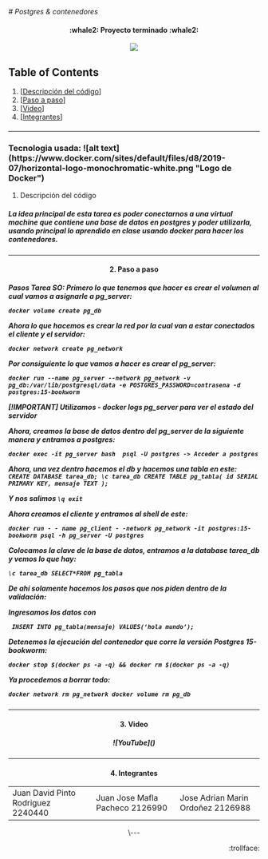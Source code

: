 <em> # Postgres & contenedores</em>


<h4 align="center">
 :whale2: Proyecto terminado  :whale2:
</h4>

<p align="center">
   <img src="https://user-images.githubusercontent.com/66388384/169884770-c7364478-2430-445f-97e1-b5c19e736c4f.png">
   </p>

## Table of Contents
1. [<a href="#descripcion-del-codigo">Descripción del código</a>]
2. [<a href="#paso-a-paso">Paso a paso</a>]
3. [<a href="#video">Video</a>]
4. [<a href="#integrantes">Integrantes</a>]
<h4 align="center" id="descripcion-del-codigo">


<hr>
<h3>
 Tecnologia usada:
![alt text](https://www.docker.com/sites/default/files/d8/2019-07/horizontal-logo-monochromatic-white.png "Logo de Docker")

</h3>
 
1. Descripción del código
</h4>

<h5>
   La idea principal de esta tarea es poder conectarnos a una virtual  machine que contiene una base de datos en postgres y poder utilizarla, usando principal lo aprendido en clase
   usando docker para hacer los contenedores. 
</h5>
<hr>

<h4 align="center" id="paso-a-paso">
2. Paso a paso




</h4>

<h5>
   <p>
   Pasos Tarea SO:
Primero lo que tenemos que hacer es crear el volumen al cual vamos a asignarle a pg_server:
      
``docker volume create pg_db``
      
Ahora lo que hacemos es crear la red por la cual van a estar conectados el cliente y el servidor:

``docker network create pg_network``
  
Por consiguiente lo que vamos a hacer es crear el pg_server:

``docker run --name pg_server --network pg_network -v pg_db:/var/lib/postgresql/data -e POSTGRES_PASSWORD=contrasena -d postgres:15-bookworm``

[!IMPORTANT]
Utilizamos - docker logs pg_server para ver el estado del  servidor


Ahora, creamos la base de datos dentro del pg_server de la siguiente manera y entramos a postgres:
   
``docker exec -it pg_server bash 
psql -U postgres -> Acceder a postgres``

Ahora, una vez dentro hacemos el db y hacemos una tabla en este:
``CREATE DATABASE tarea_db;
 \c tarea_db
 CREATE TABLE pg_tabla(
    id SERIAL PRIMARY KEY,
    mensaje TEXT
); ``

Y nos salimos
``\q
exit ``
</p>
</p>
Ahora creamos el cliente y entramos al shell de este:

`` docker run - - name pg_client - -network pg_network -it postgres:15-bookworm psql -h pg_server -U postgres ``

Colocamos la clave de la base de datos, entramos a la database tarea_db y vemos lo que hay:

`` \c tarea_db
SELECT*FROM pg_tabla
``  

De ahí solamente hacemos los pasos que nos piden dentro de la validación:

Ingresamos los datos con 

`` INSERT INTO pg_tabla(mensaje) VALUES(‘hola mundo’);``
  
Detenemos la ejecución del contenedor que corre la versión Postgres 15-bookworm:

``docker stop $(docker ps -a -q) && docker rm $(docker ps -a -q)``

Ya procedemos a borrar todo:

``docker network rm pg_network
 docker volume rm pg_db``

</h5>

<hr>
<h4 align="center" id="video"> 
3. Video
</h4>

<h5 align="center">
   ![YouTube]()

</h5>
<hr>

<h4 align="center" id="integrantes"> 
4. Integrantes
</h4>

<div align="center">

<table>
<tr>
<td width="33%"">
Juan David Pinto Rodriguez
 2240440
</td>
<td width="33%">
Juan Jose Mafla Pacheco
2126990
 
</td>
<td width="33%">
Jose Adrian Marin Ordoñez
 2126988
</td>
</tr>
</table>
\---
</div>






<p align="right">
:trollface:
</p>



